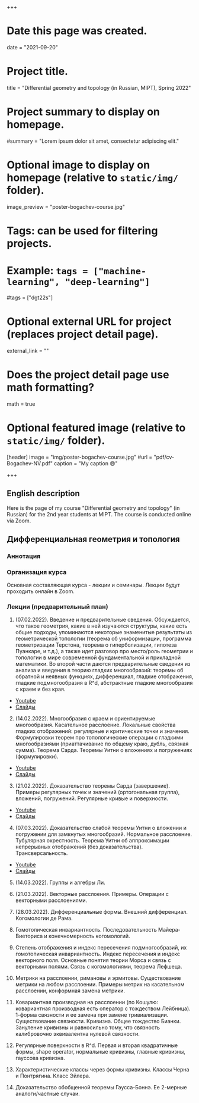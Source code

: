 +++
# Date this page was created.
date = "2021-09-20"

# Project title.
title = "Differential geometry and topology (in Russian, MIPT), Spring 2022"

# Project summary to display on homepage.
#summary = "Lorem ipsum dolor sit amet, consectetur adipiscing elit."

# Optional image to display on homepage (relative to `static/img/` folder).
image_preview = "poster-bogachev-course.jpg"

# Tags: can be used for filtering projects.
# Example: `tags = ["machine-learning", "deep-learning"]`
#tags = ["dgt22s"]

# Optional external URL for project (replaces project detail page).
external_link = ""

# Does the project detail page use math formatting?
math = true

# Optional featured image (relative to `static/img/` folder).
[header]
image = "img/poster-bogachev-course.jpg"
#url = "pdf/cv-Bogachev-NV.pdf"
caption = "My caption :smile:"

+++


## English description

Here is the page of my course "Differential geometry and topology" (in Russian) for the 2nd year students at MIPT. The course is conducted online via Zoom.  


## Дифференциальная геометрия и топология


### **Аннотация**


### **Организация курса**


Основная составляющая курса - лекции и семинары. Лекции будут проходить онлайн в Zoom.


### **Лекции (предварительный план)**

1. (07.02.2022). Введение и предварительные сведения. Обсуждается, что такое геометрия, какие в ней изучаются структуры, какие есть общие подходы, упоминаются некоторые знаменитые результаты из геометрической топологии (теорема об униформизации, программа геометризации Терстона, теорема о гиперболизации, гипотеза Пуанкаре, и т.д.), а также идет разговор про место/роль геометрии и топологии в мире современной фундаментальной и прикладной математики. Во второй части даются предварительные сведения из анализа и введения в теорию гладких многообразий: теоремы об обратной и неявных функциях, дифференциал, гладкие отображения, гладкие подмногообразия в R^d, абстрактные гладкие многообразия с краем и без края.
  - [Youtube](https://youtu.be/a9bFjcYluaw)
  - [Слайды](DiffGeomTopol-Lecture-1.pdf)


2. (14.02.2022). Многообразия с краем и ориентируемые многообразия. Касательное расслоение. Локальные свойства гладких отображений: регулярные и критические точки и значения. Формулировки теорем про топологические операции с гладкими многообразиями (приаттачивание по общему краю, дубль, связная сумма). Теорема Сарда. Теоремы Уитни о вложениях и погружениях (формулировки).
  - [Youtube](https://youtu.be/BKON5GjoEVE)
  - [Слайды](DiffGeomTopol-Lecture-2.pdf)
  
  
3. (21.02.2022). Доказательство теоремы Сарда (завершение). Примеры регулярных точек и значений (ортогональная группа),  вложений, погружений. Регулярные кривые и поверхности.
  - [Youtube](https://youtu.be/DwTieFDqeVA)
  - [Слайды](DiffGeomTopol-Lecture-3.pdf)
  
4. (07.03.2022). Доказательство слабой теоремы Уитни о вложении и погружении для замкнутых многообразий. Нормальное расслоение. Тубулярная окрестность. Теорема Уитни об аппроксимации непрерывных отображений (без доказательства). Трансверсальность.
  - [Youtube](https://youtu.be/EtU9nt9nRME)
  - [Слайды](DiffGeomTopol-Lecture-4.pdf)

5. (14.03.2022). Группы и алгебры Ли.

6. (21.03.2022). Векторные расслоения. Примеры. Операции с векторными расслоениями.

7. (28.03.2022). Дифференциальные формы. Внешний дифференциал. Когомологии де Рама. 

8. Гомотопическая инвариантность. Последовательность Майера-Виеториса и конечномерность когомологий.

9. Степень отображения и индекс пересечения подмногообразий, их гомотопическая инвариантность. Индекс пересечения и индекс векторного поля. Основные понятия теории Морса и связь с векторными полями. Связь с когомологиями, теорема Лефшеца.

10. Метрики на расслоении, римановы и эрмитовы. Существование метрики на любом расслоении. Примеры метрик на касательном расслоении, конформная замена метрики.

11. Ковариантная производная на расслоении (по Кошулю: ковариантная производная есть оператор с тождеством Лейбница). 1-форма связности и ее замена при замене тривиализации. Существование связности. Кривизна. Общее тождество Бианки. Зануление кривизны и равносильно тому, что связность калибровочно эквивалентна нулевой связности.

12. Регулярные поверхности в R^d. Первая и вторая квадратичные формы, shape operator, нормальные кривизны, главные кривизны, гауссова кривизна.

13. Характеристические классы через формы кривизны. Классы Черна и Понтрягина. Класс Эйлера.

14. Доказательство обобщенной теоремы Гаусса-Боннэ. Ее 2-мерные аналоги/частные случаи.
